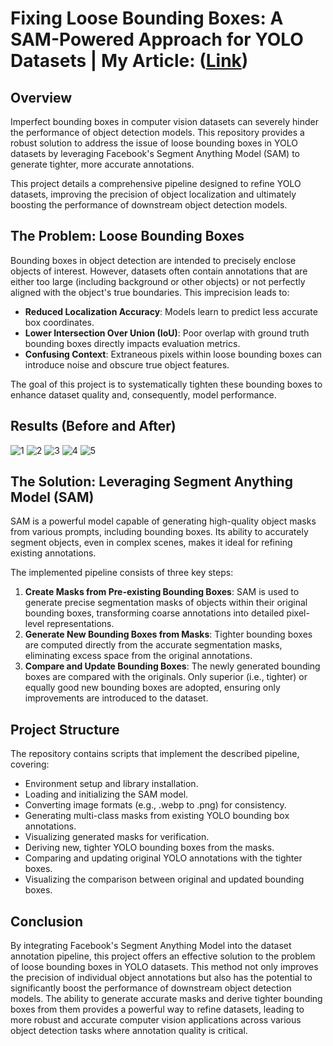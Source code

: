 # Fixing Loose Bounding Boxes: A SAM-Powered Approach for YOLO Datasets | My Article: ([Link](https://medium.com/@ausama.bese22seecs/fixing-loose-bounding-boxes-a-sam-powered-approach-for-yolo-datasets-ea96836a5730))
## Overview

Imperfect bounding boxes in computer vision datasets can severely hinder the performance of object detection models. This repository provides a robust solution to address the issue of loose bounding boxes in YOLO datasets by leveraging Facebook's Segment Anything Model (SAM) to generate tighter, more accurate annotations.

This project details a comprehensive pipeline designed to refine YOLO datasets, improving the precision of object localization and ultimately boosting the performance of downstream object detection models.

## The Problem: Loose Bounding Boxes

Bounding boxes in object detection are intended to precisely enclose objects of interest. However, datasets often contain annotations that are either too large (including background or other objects) or not perfectly aligned with the object's true boundaries. This imprecision leads to:

* **Reduced Localization Accuracy**: Models learn to predict less accurate box coordinates.
* **Lower Intersection Over Union (IoU)**: Poor overlap with ground truth bounding boxes directly impacts evaluation metrics.
* **Confusing Context**: Extraneous pixels within loose bounding boxes can introduce noise and obscure true object features.

The goal of this project is to systematically tighten these bounding boxes to enhance dataset quality and, consequently, model performance.

## Results (Before and After)


![1](https://github.com/user-attachments/assets/4f6d3236-86a9-4241-a93e-5edbf5f5ea92)
![2](https://github.com/user-attachments/assets/81bdb10e-0513-454c-a2bf-698bfc9a0c5d)
![3](https://github.com/user-attachments/assets/a7270b84-508d-4013-9495-036594dd70e7)
![4](https://github.com/user-attachments/assets/7c3dfd7a-5d6c-4691-8f7c-89ff79e8451e)
![5](https://github.com/user-attachments/assets/7aaa3ca5-c185-43e0-9b0e-d672b843e013)

## The Solution: Leveraging Segment Anything Model (SAM)

SAM is a powerful model capable of generating high-quality object masks from various prompts, including bounding boxes. Its ability to accurately segment objects, even in complex scenes, makes it ideal for refining existing annotations.

The implemented pipeline consists of three key steps:

1.  **Create Masks from Pre-existing Bounding Boxes**: SAM is used to generate precise segmentation masks of objects within their original bounding boxes, transforming coarse annotations into detailed pixel-level representations.
2.  **Generate New Bounding Boxes from Masks**: Tighter bounding boxes are computed directly from the accurate segmentation masks, eliminating excess space from the original annotations.
3.  **Compare and Update Bounding Boxes**: The newly generated bounding boxes are compared with the originals. Only superior (i.e., tighter) or equally good new bounding boxes are adopted, ensuring only improvements are introduced to the dataset.

## Project Structure

The repository contains scripts that implement the described pipeline, covering:

* Environment setup and library installation.
* Loading and initializing the SAM model.
* Converting image formats (e.g., .webp to .png) for consistency.
* Generating multi-class masks from existing YOLO bounding box annotations.
* Visualizing generated masks for verification.
* Deriving new, tighter YOLO bounding boxes from the masks.
* Comparing and updating original YOLO annotations with the tighter boxes.
* Visualizing the comparison between original and updated bounding boxes.

## Conclusion

By integrating Facebook's Segment Anything Model into the dataset annotation pipeline, this project offers an effective solution to the problem of loose bounding boxes in YOLO datasets. This method not only improves the precision of individual object annotations but also has the potential to significantly boost the performance of downstream object detection models. The ability to generate accurate masks and derive tighter bounding boxes from them provides a powerful way to refine datasets, leading to more robust and accurate computer vision applications across various object detection tasks where annotation quality is critical.

